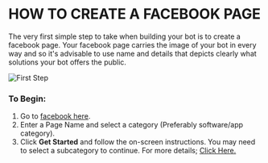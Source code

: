 # HOW TO CREATE A FACEBOOK PAGE
The very first simple step to take when building your bot is to create a facebook page. Your facebook page carries the image of your bot in every way and so it's advisable to use name and details that depicts clearly what solutions your bot offers the public.

![First Step](https://www.wholesaleclearance.co.uk/blog/wp-content/uploads/2015/07/Facebook5.jpg)

### To Begin:
1. Go to [facebook here](https://m.facebook.com/pages/creation/?cat_ref_page_id=0&ref_type&_rdr).
2. Enter a Page Name and select a category (Preferably software/app category).
3. Click **Get Started** and follow the on-screen instructions. You may need to select a subcategory to continue.
For more details; [Click Here.](https://m.facebook.com/help/104002523024878?helpref=about_content)
